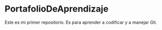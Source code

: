 # PortafolioDeAprendizaje
Este es mi primer repositorio. Es para aprender a codificar y a manejar Git.
